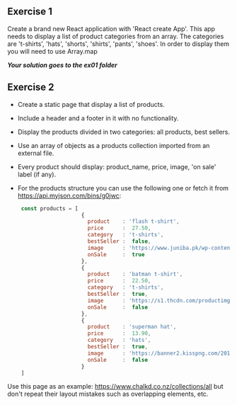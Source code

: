 ## Exercise 1

Create a brand new React application with 'React create App'. This app needs to display a list of product categories from an array. The categories are 't-shirts', 'hats', 'shorts', 'shirts', 'pants', 'shoes'. In order to display them you will need to use Array.map

***Your solution goes to the ex01 folder***



## Exercise 2 

- Create a static page that display a list of products.

- Include a header and a footer in it with no functionality.

- Display the products divided in two categories: all products, best sellers. 

- Use an array of objects as a products collection imported from an external file. 

- Every product should display: product_name, price, image, 'on sale' label (if any).

- For the products structure you can use the following one or fetch it from https://api.myjson.com/bins/g0jwc:

  ```jsx
   const products = [
                      {
                        product    : 'flash t-shirt',
                        price      :  27.50,
                        category   : 't-shirts',
                        bestSeller :  false,
                        image      : 'https://www.juniba.pk/wp-content/uploads/2018/02/the-flash-distressed-logo-t-shirt-black.png',
                        onSale     :  true
                      },
                      {
                        product    : 'batman t-shirt',
                        price      :  22.50,
                        category   : 't-shirts',
                        bestSeller :  true,
                        image      : 'https://s1.thcdn.com/productimg/1600/1600/11676326-1444552242012324.png',
                        onSale     :  false
                      },
                      {
                        product    : 'superman hat',
                        price      :  13.90,
                        category   : 'hats',
                        bestSeller :  true,
                        image      : 'https://banner2.kisspng.com/20180429/rqe/kisspng-baseball-cap-superman-logo-batman-hat-5ae5ef317f8366.9727520615250184175223.jpg',
                        onSale     :  false
                      }
   ]
   ```

Use this page as an example: https://www.chalkd.co.nz/collections/all but don't repeat their layout mistakes such as overlapping elements, etc. 









